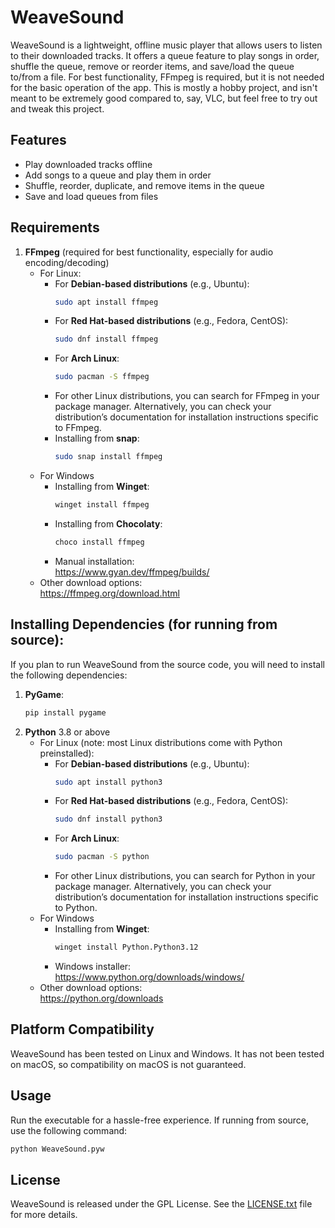 # WeaveSound

WeaveSound is a lightweight, offline music player that allows users to listen to their downloaded tracks. It offers a queue feature to play songs in order, shuffle the queue, remove or reorder items, and save/load the queue to/from a file. For best functionality, FFmpeg is required, but it is not needed for the basic operation of the app. This is mostly a hobby project, and isn't meant to be extremely good compared to, say, VLC, but feel free to try out and tweak this project.

## Features
- Play downloaded tracks offline
- Add songs to a queue and play them in order
- Shuffle, reorder, duplicate, and remove items in the queue
- Save and load queues from files

## Requirements
1. **FFmpeg** (required for best functionality, especially for audio encoding/decoding)
    - For Linux:
      - For **Debian-based distributions** (e.g., Ubuntu):
        ```bash
        sudo apt install ffmpeg
      - For **Red Hat-based distributions** (e.g., Fedora, CentOS):
          ```bash
          sudo dnf install ffmpeg
      - For **Arch Linux**:
          ```bash
          sudo pacman -S ffmpeg
      - For other Linux distributions, you can search for FFmpeg in your package manager. Alternatively, you can check your distribution’s documentation for installation instructions specific to FFmpeg.
      - Installing from **snap**:
          ```bash
          sudo snap install ffmpeg
    - For Windows
      - Installing from **Winget**:
          ```bash
          winget install ffmpeg
      - Installing from **Chocolaty**:
          ```bash
          choco install ffmpeg
      - Manual installation:  
          https://www.gyan.dev/ffmpeg/builds/
    - Other download options:  
          https://ffmpeg.org/download.html

## Installing Dependencies (for running from source):
If you plan to run WeaveSound from the source code, you will need to install the following dependencies:

1. **PyGame**:
   ```bash
   pip install pygame
2. **Python** 3.8 or above
   - For Linux (note: most Linux distributions come with Python preinstalled):
     - For **Debian-based distributions** (e.g., Ubuntu):
       ```bash
       sudo apt install python3
      - For **Red Hat-based distributions** (e.g., Fedora, CentOS):
         ```bash
         sudo dnf install python3
     - For **Arch Linux**:
         ```bash
         sudo pacman -S python
     - For other Linux distributions, you can search for Python in your package manager. Alternatively, you can check your distribution’s documentation for installation instructions specific to Python.
   - For Windows
     - Installing from **Winget**:
         ```bash
         winget install Python.Python3.12
     - Windows installer:  
         https://www.python.org/downloads/windows/
   - Other download options:  
         https://python.org/downloads

## Platform Compatibility
WeaveSound has been tested on Linux and Windows. It has not been tested on macOS, so compatibility on macOS is not guaranteed.

## Usage
Run the executable for a hassle-free experience.
If running from source, use the following command:
```bash
python WeaveSound.pyw
```
## License
WeaveSound is released under the GPL License. See the [LICENSE.txt](https://github.com/DudenessBoy/WeaveSound/blob/main/LICENSE.txt) file for more details.
